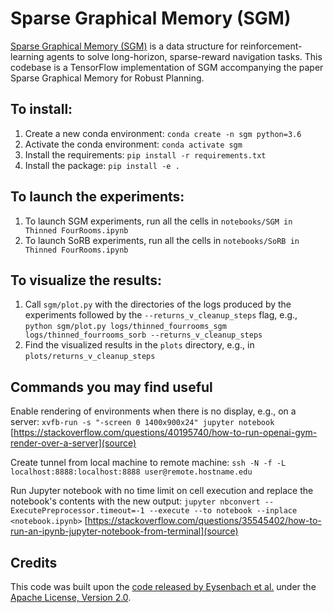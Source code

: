 # Sparse Graphical Memory (SGM)

[Sparse Graphical Memory (SGM)](https://mishalaskin.github.io/sgm/) is a data structure for reinforcement-learning agents to solve long-horizon, sparse-reward navigation tasks.
This codebase is a TensorFlow implementation of SGM accompanying the paper Sparse Graphical Memory for Robust Planning.

## To install:
1. Create a new conda environment: `conda create -n sgm python=3.6`
2. Activate the conda environment: `conda activate sgm`
3. Install the requirements: `pip install -r requirements.txt`
4. Install the package: `pip install -e .`

## To launch the experiments:
1. To launch SGM experiments, run all the cells in `notebooks/SGM in Thinned FourRooms.ipynb`
2. To launch SoRB experiments, run all the cells in `notebooks/SoRB in Thinned FourRooms.ipynb`

## To visualize the results:
1. Call `sgm/plot.py` with the directories of the logs produced by the experiments followed by the `--returns_v_cleanup_steps` flag, e.g., `python sgm/plot.py logs/thinned_fourrooms_sgm logs/thinned_fourrooms_sorb --returns_v_cleanup_steps`
2. Find the visualized results in the `plots` directory, e.g., in `plots/returns_v_cleanup_steps`

## Commands you may find useful
Enable rendering of environments when there is no display, e.g., on a server: `xvfb-run -s "-screen 0 1400x900x24" jupyter notebook` [https://stackoverflow.com/questions/40195740/how-to-run-openai-gym-render-over-a-server](source)

Create tunnel from local machine to remote machine: `ssh -N -f -L localhost:8888:localhost:8888 user@remote.hostname.edu`

Run Jupyter notebook with no time limit on cell execution and replace the notebook's contents with the new output: `jupyter nbconvert --ExecutePreprocessor.timeout=-1 --execute --to notebook --inplace <notebook.ipynb>` [https://stackoverflow.com/questions/35545402/how-to-run-an-ipynb-jupyter-notebook-from-terminal](source)

## Credits

This code was built upon the [code released by Eysenbach et al.](http://bit.ly/rl_search) under the [Apache License, Version 2.0](https://www.apache.org/licenses/LICENSE-2.0).
